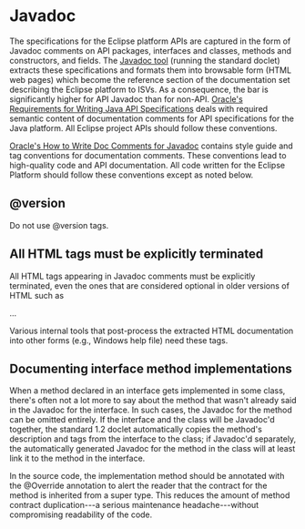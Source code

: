 

Javadoc
=======

The specifications for the Eclipse platform APIs are captured in the form of Javadoc comments on API packages, interfaces and classes, methods and constructors, and fields. The [Javadoc tool](http://docs.oracle.com/javase/7/docs/technotes/tools/windows/javadoc.html) (running the standard doclet) extracts these specifications and formats them into browsable form (HTML web pages) which become the reference section of the documentation set describing the Eclipse platform to ISVs. As a consequence, the bar is significantly higher for API Javadoc than for non-API. [Oracle's Requirements for Writing Java API Specifications](http://www.oracle.com/technetwork/java/javase/documentation/index-142372.html) deals with required semantic content of documentation comments for API specifications for the Java platform. All Eclipse project APIs should follow these conventions.

[Oracle's How to Write Doc Comments for Javadoc](http://www.oracle.com/technetwork/java/javase/documentation/index-137868.html) contains style guide and tag conventions for documentation comments. These conventions lead to high-quality code and API documentation. All code written for the Eclipse Platform should follow these conventions except as noted below.

@version
--------

Do not use @version tags.

All HTML tags must be explicitly terminated
-------------------------------------------

All HTML tags appearing in Javadoc comments must be explicitly terminated, even the ones that are considered optional in older versions of HTML such as

<p>...</p>

Various internal tools that post-process the extracted HTML documentation into other forms (e.g., Windows help file) need these tags.

Documenting interface method implementations
--------------------------------------------

When a method declared in an interface gets implemented in some class, there's often not a lot more to say about the method that wasn't already said in the Javadoc for the interface. In such cases, the Javadoc for the method can be omitted entirely. If the interface and the class will be Javadoc'd together, the standard 1.2 doclet automatically copies the method's description and tags from the interface to the class; if Javadoc'd separately, the automatically generated Javadoc for the method in the class will at least link it to the method in the interface.

In the source code, the implementation method should be annotated with the @Override annotation to alert the reader that the contract for the method is inherited from a super type. This reduces the amount of method contract duplication---a serious maintenance headache---without compromising readability of the code.

